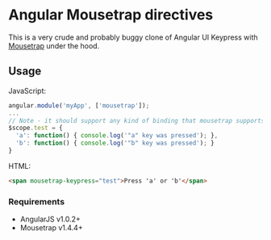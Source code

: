# Angular Mousetrap directives 

This is a very crude and probably buggy clone of Angular UI Keypress with [Mousetrap](http://craig.is/killing/mice) under the hood.

## Usage

JavaScript:
```javascript
angular.module('myApp', ['mousetrap']);
...
// Note - it should support any kind of binding that mousetrap supports
$scope.test = {
  'a': function() { console.log('"a" key was pressed'); },
  'b': function() { console.log('"b" key was pressed'); }
}
```
HTML:
```html
<span mousetrap-keypress="test">Press 'a' or 'b'</span>
```
### Requirements

* AngularJS v1.0.2+
* Mousetrap v1.4.4+
